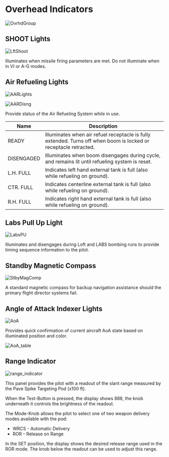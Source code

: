 # Overhead Indicators

![OvrhdGroup](../../img/OvrhdGroup.png)

## SHOOT Lights

![LftShoot](../../img/LftShoot.png)

Illuminates when missile firing parameters are met. Do not illuminate when in VI
or A-G modes.

## Air Refueling Lights

![AARLights](../../img/AARLights.png)

![AARDisng](../../img/AARDisng.png)

Provide status of the Air Refueling System while in use.

| Name       | Description                                                                                                      |
| ---------- | ---------------------------------------------------------------------------------------------------------------- |
| READY      | Illuminates when air refuel receptacle is fully extended. Turns off when boom is locked or receptacle retracted. |
| DISENGAGED | Illuminates when boom disengages during cycle, and remains lit until refueling system is reset.                  |
| L.H. FULL  | Indicates left hand external tank is full (also while refueling on ground).                                      |
| CTR. FULL  | Indicates centerline external tank is full (also while refueling on ground).                                     |
| R.H. FULL  | Indicates right hand external tank is full (also while refueling on ground).                                     |

## Labs Pull Up Light

![LabsPU](../../img/LabsPU.png)

Illuminates and disengages during Loft and LABS bombing runs to provide timing
sequence information to the pilot.

## Standby Magnetic Compass

![StbyMagComp](../../img/StbyMagComp.png)

A standard magnetic compass for backup navigation assistance should the primary
flight director systems fail.

## Angle of Attack Indexer Lights

![AoA](../../img/AoA.png)

Provides quick confirmation of current aircraft AoA state based on illuminated
position and color.

![AoA_table](../../img/AoA_table.PNG)

## Range Indicator

![range_indicator](../../img/range_indicator.png)

This panel provides the pilot with a readout of the slant range measured by the
Pave Spike Targeting Pod (x100 ft).

When the Test-Button is pressed, the display shows 888, the knob underneath it
controls the brightness of the readout.

The Mode-Knob allows the pilot to select one of two weapon delivery modes
available with the pod:

- WRCS - Automatic Delivery
- ROR - Release on Range

In the SET position, the display shows the desired release range used in the ROR
mode. The knob below the readout can be used to adjust this range.
